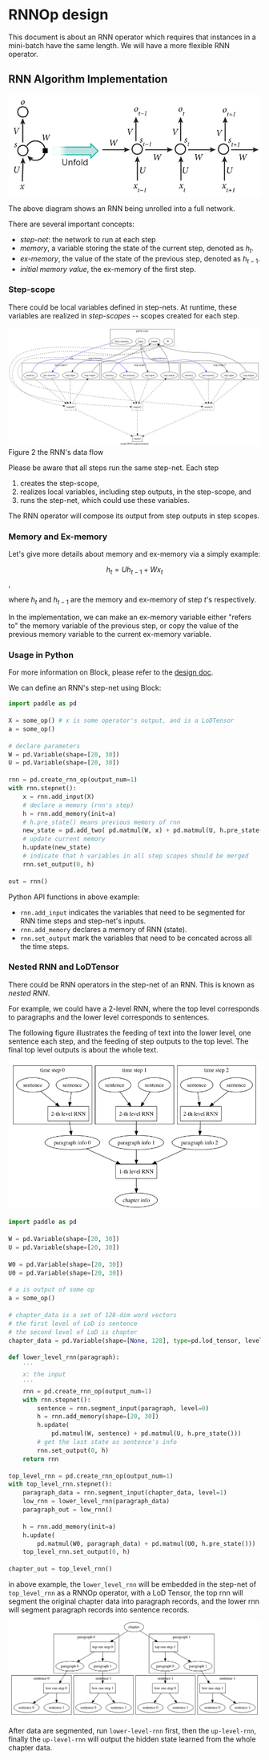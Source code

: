 # RNNOp design

This document is about an RNN operator which requires that instances in a mini-batch have the same length.  We will have a more flexible RNN operator.

## RNN Algorithm Implementation

<p aligh="center">
<img src="./images/rnn.jpg"/>
</p>

The above diagram shows an RNN being unrolled into a full network.

There are several important concepts:

- *step-net*: the network to run at each step
- *memory*, a variable storing the state of the current step, denoted as $h_t$.
- *ex-memory*, the value of the state of the previous step, denoted as $h_{t-1}$.
- *initial memory value*, the ex-memory of the first step.

### Step-scope

There could be local variables defined in step-nets.  At runtime, these variables are realized in *step-scopes* -- scopes created for each step.

<p aligh="center">
<img src="./images/rnn.png"/><br/>
Figure 2 the RNN's data flow
</p>

Please be aware that all steps run the same step-net.  Each step

1. creates the step-scope,
2. realizes local variables, including step outputs, in the step-scope, and
3. runs the step-net, which could use these variables.

The RNN operator will compose its output from step outputs in step scopes.

### Memory and Ex-memory

Let's give more details about memory and ex-memory via a simply example:

$$
h_t = U h_{t-1} + W x_t
$$,

where $h_t$ and $h_{t-1}$ are the memory and ex-memory of step $t$'s respectively.

In the implementation, we can make an ex-memory variable either "refers to" the memory variable of the previous step,
or copy the value of the previous memory variable to the current ex-memory variable.

### Usage in Python

For more information on Block, please refer to the [design doc](https://github.com/PaddlePaddle/Paddle/blob/develop/doc/design/block.md).

We can define an RNN's step-net using Block:

```python
import paddle as pd

X = some_op() # x is some operator's output, and is a LoDTensor
a = some_op()

# declare parameters
W = pd.Variable(shape=[20, 30])
U = pd.Variable(shape=[20, 30])

rnn = pd.create_rnn_op(output_num=1)
with rnn.stepnet():
    x = rnn.add_input(X)
    # declare a memory (rnn's step)
    h = rnn.add_memory(init=a)
    # h.pre_state() means previous memory of rnn
    new_state = pd.add_two( pd.matmul(W, x) + pd.matmul(U, h.pre_state()))
    # update current memory
    h.update(new_state)
    # indicate that h variables in all step scopes should be merged
    rnn.set_output(0, h)

out = rnn()
```

Python API functions in above example:

- `rnn.add_input` indicates the variables that need to be segmented for RNN time steps and step-net's inputs.
- `rnn.add_memory` declares a memory of RNN (state).
- `rnn.set_output` mark the variables that need to be concated across all the time steps.

### Nested RNN and LoDTensor

There could be RNN operators in the step-net of an RNN.  This is known as *nested RNN*.

For example, we could have a 2-level RNN, where the top level corresponds to paragraphs and the lower level corresponds to sentences.

The following figure illustrates the feeding of text into the lower level, one sentence each step, and the feeding of step outputs to the top level. The final top level outputs is about the whole text.

<p aligh="center">
<img src="./images/2_level_rnn.png"/>
</p>

```python
import paddle as pd

W = pd.Variable(shape=[20, 30])
U = pd.Variable(shape=[20, 30])

W0 = pd.Variable(shape=[20, 30])
U0 = pd.Variable(shape=[20, 30])

# a is output of some op
a = some_op()

# chapter_data is a set of 128-dim word vectors
# the first level of LoD is sentence
# the second level of LoD is chapter
chapter_data = pd.Variable(shape=[None, 128], type=pd.lod_tensor, level=2)

def lower_level_rnn(paragraph):
    '''
    x: the input
    '''
    rnn = pd.create_rnn_op(output_num=1)
    with rnn.stepnet():
        sentence = rnn.segment_input(paragraph, level=0)
        h = rnn.add_memory(shape=[20, 30])
        h.update(
            pd.matmul(W, sentence) + pd.matmul(U, h.pre_state()))
        # get the last state as sentence's info
        rnn.set_output(0, h)
    return rnn

top_level_rnn = pd.create_rnn_op(output_num=1)
with top_level_rnn.stepnet():
    paragraph_data = rnn.segment_input(chapter_data, level=1)
    low_rnn = lower_level_rnn(paragraph_data)
    paragraph_out = low_rnn()

    h = rnn.add_memory(init=a)
    h.update(
        pd.matmul(W0, paragraph_data) + pd.matmul(U0, h.pre_state()))
    top_level_rnn.set_output(0, h)

chapter_out = top_level_rnn()
```

in above example, the `lower_level_rnn` will be embedded in the step-net of `top_level_rnn` as a RNNOp operator,
with a LoD Tensor, the top rnn will segment the original chapter data into paragraph records,
and the lower rnn will segment paragraph records into sentence records.

<p align="center">
<img src="images/rnn_2level_data.png"/>
</p>

After data are segmented, run `lower-level-rnn` first, then the `up-level-rnn`,
finally the `up-level-rnn` will output the hidden state learned from the whole chapter data.
